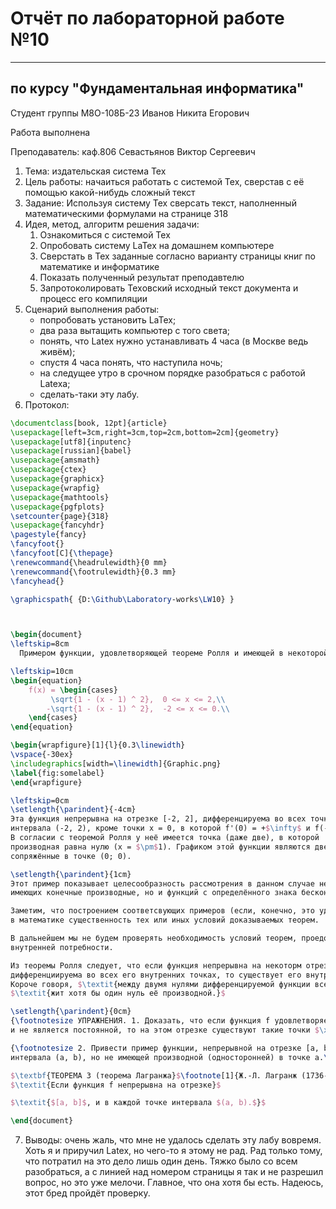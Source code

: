 # Отчёт по лабораторной работе №10

---

## по курсу "Фундаментальная информатика"


Студент группы М8О-108Б-23 Иванов Никита Егорович

Работа выполнена

Преподаватель: каф.806 Севастьянов Виктор Сергеевич

1. Тема: издательская система Tex
2. Цель работы: начаиться работать с системой Tex, сверстав с её помощью какой-нибудь сложный текст
3. Задание:
   Используя систему Tex сверсать текст, наполненный математическими формулами на странице 318
4. Идея, метод, алгоритм решения задачи:
   1) Ознакомиться с системой Tex
   2) Опробовать систему LaTex на домашнем компьютере
   3) Сверстать в Tex заданные согласно варианту страницы книг по математике и информатике
   4) Показать полученный результат преподавтелю
   5) Запротоколировать Texовский исходный текст документа и процесс его компиляции
5. Сценарий выполнения работы:
   - попробовать установить LaTex;
   - два раза вытащить компьютер с того света;
   - понять, что Latex нужно устанавливать 4 часа (в Москве ведь живём);
   - спустя 4 часа понять, что наступила ночь;
   - на следущее утро в срочном порядке разобраться с работой Latexа;
   - сделать-таки эту лабу.
6. Протокол:
```tex
\documentclass[book, 12pt]{article}
\usepackage[left=3cm,right=3cm,top=2cm,bottom=2cm]{geometry}
\usepackage[utf8]{inputenc}
\usepackage[russian]{babel}
\usepackage{amsmath}
\usepackage{ctex}
\usepackage{graphicx}
\usepackage{wrapfig}
\usepackage{mathtools}
\usepackage{pgfplots}
\setcounter{page}{318}
\usepackage{fancyhdr}
\pagestyle{fancy}
\fancyfoot{}
\fancyfoot[C]{\thepage}
\renewcommand{\headrulewidth}{0 mm}
\renewcommand{\footrulewidth}{0.3 mm}
\fancyhead{}

\graphicspath{ {D:\Github\Laboratory-works\LW10} }



\begin{document}
\leftskip=8cm
  Примером функции, удовлетворяющей теореме Ролля и имеющей в некоторой точке определённого знака бесконечную производную, является функция

\leftskip=10cm
\begin{equation}
	f(x) = \begin{cases}
		 \sqrt{1 - (x - 1) ^ 2},  0 <= x <= 2,\\
		-\sqrt{1 - (x - 1) ^ 2},  -2 <= x <= 0.\\
	\end{cases}
\end{equation}

\begin{wrapfigure}[1]{l}{0.3\linewidth} 
\vspace{-30ex}
\includegraphics[width=\linewidth]{Graphic.png}
\label{fig:somelabel}
\end{wrapfigure}

\leftskip=0cm
\setlength{\parindent}{-4cm}
Эта функция непрерывна на отрезке [-2, 2], дифференцируема во всех точках
интервала (-2, 2), кроме точки x = 0, в которой f'(0) = +$\infty$ и f(-2) = f(2) (рис. 55).
В согласии с теоремой Ролля у неё имеется точка (даже две), в которой
производная равна нулю (х = $\pm$1). Графиком этой функции являются две полуокружности,
сопряжённые в точке (0; 0).

\setlength{\parindent}{1cm}
Этот пример показывает целесообразность рассмотрения в данном случае не только функций, 
имеющих конечные производные, но и функций с определённого знака бесконечными производными.

Заметим, что построением соответсвующих примеров (если, конечно, это удасться сделать) и проверяют обычно
в математике существенность тех или иных условий доказываемых теорем.

В дальнейшем мы не будем проверять необходимость условий теорем, проедоставляя это делать читателю по мере
внутренней потребности.

Из теоремы Ролля следует, что если функция непрерывна на некоторм отрезке, обращается в нуль на его концах и
дифференциируема во всех его внутренних точках, то существует его внутренняя точка, в которой производная обращается в нуль.
Короче говоря, $\textit{между двумя нулями дифференцируемой функции всегда ле-}$
$\textit{жит хотя бы один нуль её производной.}$

\setlength{\parindent}{0cm}
{\footnotesize УПРАЖНЕНИЯ. 1. Доказать, что если функция f удовлетворяет условиям теоремы Ролля на отрезке [a, b]
и не является постоянной, то на этом отрезке существуют такие точки $\xi_1$ $\xi_2$, что f'($\xi_1$) > 0 b f'($\xi_2$) < 0.\par}

{\footnotesize 2. Привести пример функции, непрерывной на отрезке [a, b] имеющей производную в каждой точке
интервала (a, b), но не имеющей производной (односторонней) в точке a.\par}

$\textbf{ТЕОРЕМА 3 (теорема Лагранжа}$\footnote[1]{Ж.-Л. Лагранж (1736-1813) - французский математик и механик.}).
$\textit{Если функция f непрерывна на отрезке}$

$\textit{$[a, b]$, и в каждой точке интервала $(a, b).$}$

\end{document}
```
7. Выводы: очень жаль, что мне не удалось сделать эту лабу вовремя. Хоть я и приручил Latex, но чего-то я этому не рад. Рад только тому, что потратил на это дело лишь один день. Тяжко было со всем разобраться, а с линией над номером страницы я так и не разрешил вопрос, но это уже мелочи. Главное, что она хотя бы есть. Надеюсь, этот бред пройдёт проверку.